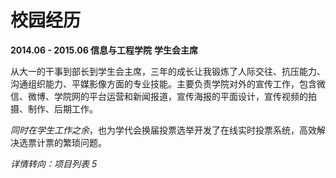 # 校园经历

**2014.06 - 2015.06 信息与工程学院** **学生会主席**

从大一的干事到部长到学生会主席，三年的成长让我锻炼了人际交往、抗压能力、沟通组织能力、平媒影像方面的专业技能。主要负责学院对外的宣传工作，包含微信、微博、学院网的平台运营和新闻报道，宣传海报的平面设计，宣传视频的拍摄、制作、后期工作。



*同时在学生工作之余*，也为学代会换届投票选举开发了在线实时投票系统，高效解决选票计票的繁琐问题。

*详情转向：项目列表 5*